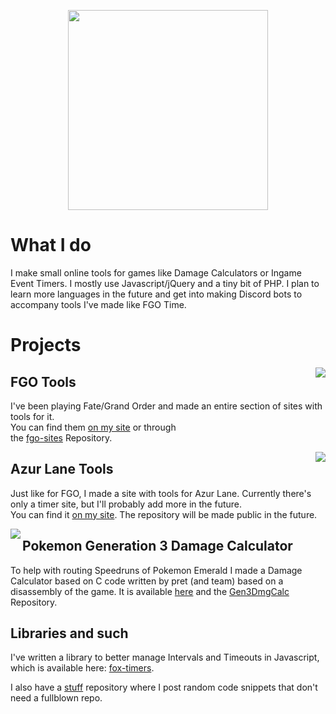 <p align="center">
<img src="https://www.mitsunee.com/assets/img/logo3.png" width="320px">
</p>

# What I do
I make small online tools for games like Damage Calculators or Ingame Event Timers. I mostly use Javascript/jQuery and a tiny bit of PHP. I plan to learn more languages in the future and get into making Discord bots to accompany tools I've made like FGO Time.

# Projects

<img src="https://www.mitsunee.com/fgo/assets/icons/fgo-index.png" align="right">

## FGO Tools
I've been playing Fate/Grand Order and made an entire section of sites with tools for it.  
You can find them [on my site](https://www.mitsunee.com/fgo/) or through   
the [fgo-sites](https://github.com/Mitsunee/fgo-sites) Repository.

<img src="https://www.mitsunee.com/azurlane/assets/icon.png" align="right">

## Azur Lane Tools
Just like for FGO, I made a site with tools for Azur Lane. Currently there's only a timer site, but I'll probably add more in the future.  
You can find it [on my site](https://www.mitsunee.com/azurlane/#/). The repository will be made public in the future.

<img src="https://www.mitsunee.com/gen3dmgcalc/i/mons/icons/384.png" align="left">

## Pokemon Generation 3 Damage Calculator
To help with routing Speedruns of Pokemon Emerald I made a Damage Calculator based on C code written by pret (and team) based on a disassembly of the game. It is available [here](https://www.mitsunee.com/gen3dmgcalc) and the [Gen3DmgCalc](https://github.com/Mitsunee/Gen3DmgCalc) Repository.

## Libraries and such
I've written a library to better manage Intervals and Timeouts in Javascript, which is available here: [fox-timers](https://github.com/Mitsunee/fox-timers).

I also have a [stuff](https://github.com/Mitsunee/stuff) repository where I post random code snippets that don't need a fullblown repo.
